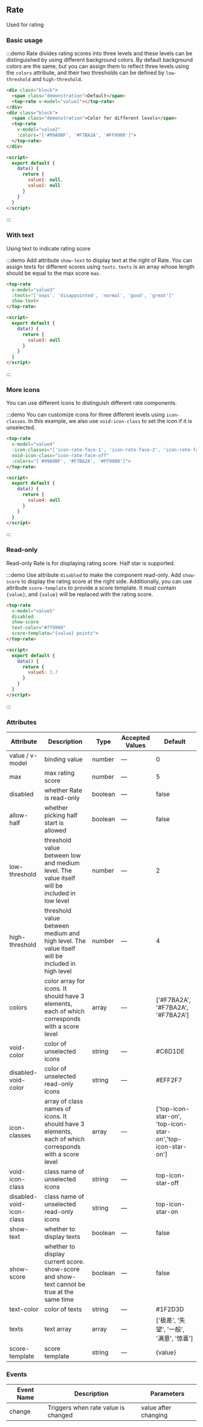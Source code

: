 ## Rate

Used for rating

### Basic usage

:::demo Rate divides rating scores into three levels and these levels can be distinguished by using different background colors. By default background colors are the same, but you can assign them to reflect three levels using the `colors` attribute, and their two thresholds can be defined by `low-threshold` and `high-threshold`.

```html
<div class="block">
  <span class="demonstration">Default</span>
  <top-rate v-model="value1"></top-rate>
</div>
<div class="block">
  <span class="demonstration">Color for different levels</span>
  <top-rate
    v-model="value2"
    :colors="['#99A9BF', '#F7BA2A', '#FF9900']">
  </top-rate>
</div>

<script>
  export default {
    data() {
      return {
        value1: null,
        value2: null
      }
    }
  }
</script>
```
:::

### With text

Using text to indicate rating score

:::demo Add attribute `show-text` to display text at the right of Rate. You can assign texts for different scores using `texts`. `texts` is an array whose length should be equal to the max score `max`.

```html
<top-rate
  v-model="value3"
  :texts="['oops', 'disappointed', 'normal', 'good', 'great']"
  show-text>
</top-rate>

<script>
  export default {
    data() {
      return {
        value3: null
      }
    }
  }
</script>
```
:::

### More icons

You can use different icons to distinguish different rate components.

:::demo You can customize icons for three different levels using `icon-classes`. In this example, we also use `void-icon-class` to set the icon if it is unselected.

```html
<top-rate
  v-model="value4"
  :icon-classes="['icon-rate-face-1', 'icon-rate-face-2', 'icon-rate-face-3']"
  void-icon-class="icon-rate-face-off"
  :colors="['#99A9BF', '#F7BA2A', '#FF9900']">
</top-rate>

<script>
  export default {
    data() {
      return {
        value4: null
      }
    }
  }
</script>
```
:::

### Read-only

Read-only Rate is for displaying rating score. Half star is supported.

:::demo Use attribute `disabled` to make the component read-only. Add `show-score` to display the rating score at the right side. Additionally, you can use attribute `score-template` to provide a score template. It must contain `{value}`, and `{value}` will be replaced with the rating score.

```html
<top-rate
  v-model="value5"
  disabled
  show-score
  text-color="#ff9900"
  score-template="{value} points">
</top-rate>

<script>
  export default {
    data() {
      return {
        value5: 3.7
      }
    }
  }
</script>
```
:::

### Attributes
| Attribute      | Description          | Type      | Accepted Values       | Default  |
|---------- |-------- |---------- |-------------  |-------- |
| value / v-model | binding value | number | — | 0 |
| max | max rating score | number | — | 5 |
| disabled | whether Rate is read-only | boolean | — | false |
| allow-half | whether picking half start is allowed | boolean | — | false |
| low-threshold | threshold value between low and medium level. The value itself will be included in low level | number | — | 2 |
| high-threshold | threshold value between medium and high level. The value itself will be included in high level | number | — | 4 |
| colors | color array for icons. It should have 3 elements, each of which corresponds with a score level  | array | — | ['#F7BA2A', '#F7BA2A', '#F7BA2A'] |
| void-color | color of unselected icons | string | — | #C6D1DE |
| disabled-void-color | color of unselected read-only icons | string | — | #EFF2F7 |
| icon-classes |  array of class names of icons. It should have 3 elements, each of which corresponds with a score level | array | — | ['top-icon-star-on', 'top-icon-star-on','top-icon-star-on'] |
| void-icon-class | class name of unselected icons | string | — | top-icon-star-off |
| disabled-void-icon-class | class name of unselected read-only icons | string | — | top-icon-star-on |
| show-text | whether to display texts | boolean | — | false |
| show-score | whether to display current score. show-score and show-text cannot be true at the same time | boolean | — | false |
| text-color | color of texts | string | — | #1F2D3D |
| texts | text array | array | — | ['极差', '失望', '一般', '满意', '惊喜'] |
| score-template | score template | string | — | {value} |

### Events
| Event Name | Description | Parameters |
|---------- |-------- |---------- |
| change | Triggers when rate value is changed | value after changing |
